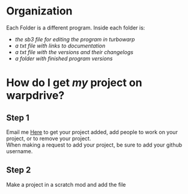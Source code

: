 <h1>Organization</h1>

Each Folder is a different program.
Inside each folder is:<br>
<em>
- the sb3 file for editing the program in turbowarp<br>
- a txt file with links to documentation<br>
- a txt file with the versions and their changelogs<br>
- a folder with finished program versions
</em>

<h1>How do I get <em>my</em> project on warpdrive?</h1>

<h2>Step 1</h2>

Email me <a href="mailto:1011mikebaker@gmail.com">Here</a> to get your project added, add people to work on your project, or to remove your project.<br>
When making a request to add your project, be sure to add your github username.

<h2>Step 2</h2>

Make a project in a scratch mod and add the file

